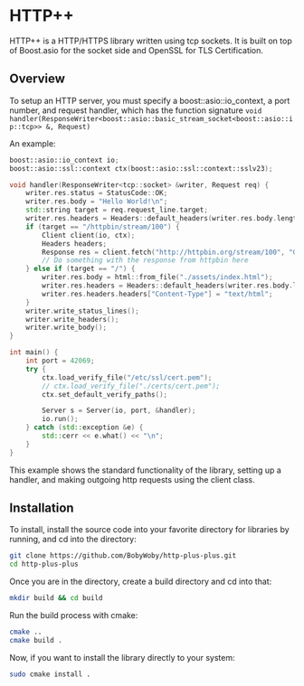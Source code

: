 # HTTP++
HTTP++ is a HTTP/HTTPS library written using tcp sockets. It is built on top of Boost.asio for the socket side and OpenSSL for TLS Certification.

## Overview
To setup an HTTP server, you must specify a boost::asio::io\_context, a port number, and request handler, which has the function signature `void handler(ResponseWriter<boost::asio::basic_stream_socket<boost::asio::ip::tcp>> &, Request)`

An example:
```C++
boost::asio::io_context io;
boost::asio::ssl::context ctx(boost::asio::ssl::context::sslv23);

void handler(ResponseWriter<tcp::socket> &writer, Request req) {
    writer.res.status = StatusCode::OK;
    writer.res.body = "Hello World!\n";
    std::string target = req.request_line.target;
    writer.res.headers = Headers::default_headers(writer.res.body.length());
    if (target == "/httpbin/stream/100") {
        Client client(io, ctx);
        Headers headers;
        Response res = client.fetch("http://httpbin.org/stream/100", "GET",  Headers(), "");
        // Do something with the response from httpbin here
    } else if (target == "/") {
        writer.res.body = html::from_file("./assets/index.html");
        writer.res.headers = Headers::default_headers(writer.res.body.length());
        writer.res.headers.headers["Content-Type"] = "text/html";
    }
    writer.write_status_lines();
    writer.write_headers();
    writer.write_body();
}

int main() {
    int port = 42069;
    try {
        ctx.load_verify_file("/etc/ssl/cert.pem");
        // ctx.load_verify_file("./certs/cert.pem");
        ctx.set_default_verify_paths();

        Server s = Server(io, port, &handler);
        io.run();
    } catch (std::exception &e) {
        std::cerr << e.what() << "\n";
    }
}
```
This example shows the standard functionality of the library, setting up a handler, and making outgoing http requests using the client class.


## Installation
To install, install the source code into your favorite directory for libraries by running, and cd into the directory:
```bash
git clone https://github.com/BobyWoby/http-plus-plus.git
cd http-plus-plus
```
Once you are in the directory, create a build directory and cd into that:
```bash
mkdir build && cd build
```
Run the build process with cmake:
```bash
cmake ..
cmake build .
```

Now, if you want to install the library directly to your system:
```bash
sudo cmake install .
```
